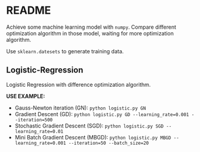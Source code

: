 # README

Achieve some machine learning model with `numpy`. Compare different optimization algorithm in those model, waiting for more optimization algorithm.

Use `sklearn.datesets` to generate training data. 

## Logistic-Regression

Logistic Regression with difference optimization algorithm. 

**USE EXAMPLE:** 

+ Gauss-Newton iteration (GN): `python logistic.py GN`
+ Gradient Descent (GD): `python logistic.py GD --learning_rate=0.001 --iteration=500`
+ Stochastic Gradient Descent (SGD): `python logistic.py SGD --learning_rate=0.01`
+ Mini Batch Gradient Descent (MBGD): `python logistic.py MBGD --learning_rate=0.001 --iteration=50 --batch_size=20`

